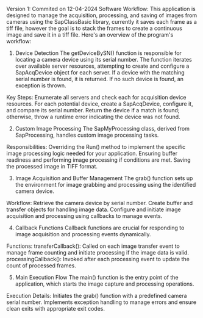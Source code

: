 Version 1: 
Commited on 12-04-2024
Software Workflow:
This application is designed to manage the acquisition, processing, and saving of images from cameras using the SapClassBasic library, currently it saves each frame as a tiff file, however the goal is to stack the frames to create a continuous image and save it in a tiff file. Here's an overview of the program's workflow:

1. Device Detection
The getDeviceBySN() function is responsible for locating a camera device using its serial number. The function iterates over available server resources, attempting to create and configure a SapAcqDevice object for each server. If a device with the matching serial number is found, it is returned. If no such device is found, an exception is thrown.

Key Steps:
Enumerate all servers and check each for acquisition device resources.
For each potential device, create a SapAcqDevice, configure it, and compare its serial number.
Return the device if a match is found; otherwise, throw a runtime error indicating the device was not found.

2. Custom Image Processing
The SapMyProcessing class, derived from SapProcessing, handles custom image processing tasks.

Responsibilities:
Overriding the Run() method to implement the specific image processing logic needed for your application.
Ensuring buffer readiness and performing image processing if conditions are met.
Saving the processed image in TIFF format.

3. Image Acquisition and Buffer Management
The grab() function sets up the environment for image grabbing and processing using the identified camera device.

Workflow:
Retrieve the camera device by serial number.
Create buffer and transfer objects for handling image data.
Configure and initiate image acquisition and processing using callbacks to manage events.

4. Callback Functions
Callback functions are crucial for responding to image acquisition and processing events dynamically.

Functions:
transferCallback(): Called on each image transfer event to manage frame counting and initiate processing if the image data is valid.
processingCallback(): Invoked after each processing event to update the count of processed frames.

5. Main Execution Flow
The main() function is the entry point of the application, which starts the image capture and processing operations.

Execution Details:
Initiates the grab() function with a predefined camera serial number.
Implements exception handling to manage errors and ensure clean exits with appropriate exit codes.
